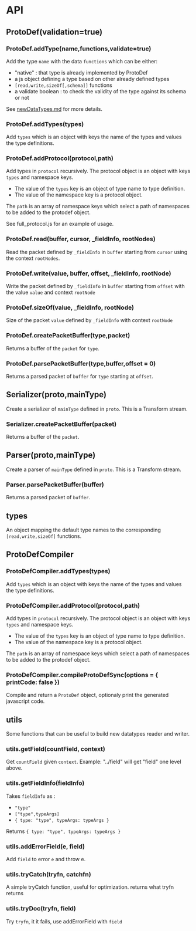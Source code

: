 # API

## ProtoDef(validation=true)

### ProtoDef.addType(name,functions,validate=true)

Add the type `name` with the data `functions` which can be either:
* "native" : that type is already implemented by ProtoDef
* a js object defining a type based on other already defined types
* `[read,write,sizeOf[,schema]]` functions
* a validate boolean : to check the validity of the type against its schema or not

See [newDataTypes.md](newDataTypes.md) for more details.

### ProtoDef.addTypes(types)

Add `types` which is an object with keys the name of the types and values the type definitions.

### ProtoDef.addProtocol(protocol,path)

Add types in `protocol` recursively. The protocol object is an object with keys `types` and namespace keys.
* The value of the `types` key is an object of type name to type definition.
* The value of the namespace key is a protocol object.

The `path` is an array of namespace keys which select a path of namespaces to be added to the protodef object.

See full_protocol.js for an example of usage.

### ProtoDef.read(buffer, cursor, _fieldInfo, rootNodes)

Read the packet defined by `_fieldInfo` in `buffer` starting from `cursor` using the context `rootNodes`.

### ProtoDef.write(value, buffer, offset, _fieldInfo, rootNode)

Write the packet defined by `_fieldInfo` in `buffer` starting from `offset` with the value `value` and context `rootNode`

### ProtoDef.sizeOf(value, _fieldInfo, rootNode)

Size of the packet `value` defined by `_fieldInfo` with context `rootNode`

### ProtoDef.createPacketBuffer(type,packet)

Returns a buffer of the `packet` for `type`.

### ProtoDef.parsePacketBuffer(type,buffer,offset = 0)

Returns a parsed packet of `buffer` for `type` starting at `offset`.

## Serializer(proto,mainType)

Create a serializer of `mainType` defined in `proto`. This is a Transform stream.

### Serializer.createPacketBuffer(packet)

Returns a buffer of the `packet`.

## Parser(proto,mainType)

Create a parser of `mainType` defined in `proto`. This is a Transform stream.

### Parser.parsePacketBuffer(buffer)

Returns a parsed packet of `buffer`.

## types

An object mapping the default type names to the corresponding `[read,write,sizeOf]` functions.

## ProtoDefCompiler

### ProtoDefCompiler.addTypes(types)

Add `types` which is an object with keys the name of the types and values the type definitions.

### ProtoDefCompiler.addProtocol(protocol,path)

Add types in `protocol` recursively. The protocol object is an object with keys `types` and namespace keys.
* The value of the `types` key is an object of type name to type definition.
* The value of the namespace key is a protocol object.

The `path` is an array of namespace keys which select a path of namespaces to be added to the protodef object.

### ProtoDefCompiler.compileProtoDefSync(options = { printCode: false })

Compile and return a `ProtoDef` object, optionaly print the generated javascript code.

## utils

Some functions that can be useful to build new datatypes reader and writer.

### utils.getField(countField, context)

Get `countField` given `context`. Example: "../field" will get "field" one level above.

### utils.getFieldInfo(fieldInfo)

Takes `fieldInfo` as :
* `"type"`
* `["type",typeArgs]`
* `{ type: "type", typeArgs: typeArgs }`

Returns `{ type: "type", typeArgs: typeArgs }`

### utils.addErrorField(e, field)

Add `field` to error `e` and throw e.

### utils.tryCatch(tryfn, catchfn)

A simple tryCatch function, useful for optimization.
returns what tryfn returns

### utils.tryDoc(tryfn, field)

Try `tryfn`, it it fails, use addErrorField with `field`
